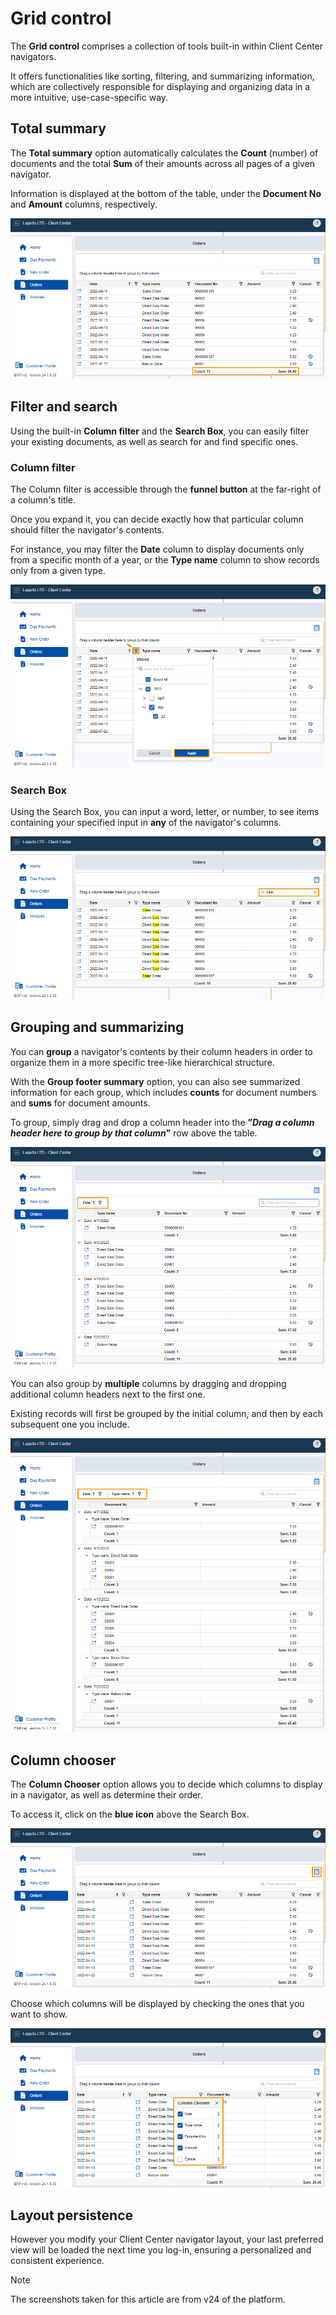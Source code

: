 # Grid control 

The **Grid control** comprises a collection of tools built-in within Client Center navigators. 

It offers functionalities like sorting, filtering, and summarizing information, which are collectively responsible for displaying and organizing data in a more intuitive, use-case-specific way.

## Total summary

The **Total summary** option automatically calculates the **Count** (number) of documents and the total **Sum** of their amounts across all pages of a given navigator.

Information is displayed at the bottom of the table, under the **Document No** and **Amount** columns, respectively.

![picture](pictures/Grid_control_summary_11_06.png)

## Filter and search

Using the built-in **Column filter** and the **Search Box**, you can easily filter your existing documents, as well as search for and find specific ones.

### Column filter

The Column filter is accessible through the **funnel button** at the far-right of a column's title.

Once you expand it, you can decide exactly how that particular column should filter the navigator's contents.

For instance, you may filter the **Date** column to display documents only from a specific month of a year, or the **Type name** column to show records only from a given type.

![picture](pictures/Grid_control_column_filter_11_06.png)

### Search Box

Using the Search Box, you can input a word, letter, or number, to see items containing your specified input in **any** of the navigator's columns.

![picture](pictures/Grid_control_filter_box_11_06.png)

## Grouping and summarizing

You can **group** a navigator's contents by their column headers in order to organize them in a more specific tree-like hierarchical structure.

With the **Group footer summary** option, you can also see summarized information for each group, which includes **counts** for document numbers and **sums** for document amounts.

To group, simply drag and drop a column header into the **”_Drag a column header here to group by that column_”** row above the table.

![picture](pictures/Grid_control_grouping_11_06.png)

You can also group by **multiple** columns by dragging and dropping additional column headers next to the first one. 

Existing records will first be grouped by the initial column, and then by each subsequent one you include.

![picture](pictures/Grid_control_multiple_grouping_11_06.png)

## Column chooser

The **Column Chooser** option allows you to decide which columns to display in a navigator, as well as determine their order.

To access it, click on the **blue icon** above the Search Box. 

![picture](pictures/Grid_control_column_chooser_11_06.png)

Choose which columns will be displayed by checking the ones that you want to show.

![picture](pictures/Grid_control_column_chooser_procedure_11_06.png)

## Layout persistence

However you modify your Client Center navigator layout, your last preferred view will be loaded the next time you log-in, ensuring a personalized and consistent experience.

> [!NOTE]
> 
> The screenshots taken for this article are from v24 of the platform.
